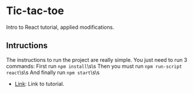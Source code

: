 # Tic-tac-toe

Intro to React tutorial, applied modifications.

## Intructions

The instructions to run the project are really simple. You just need to run 3 commands:
First run ```npm install```\s\s
Then you must run ```npm run-script react```\s\s
And finally run ```npm start```\s\s

 
* [Link](https://reactjs.org/tutorial/tutorial.html): Link to tutorial.
